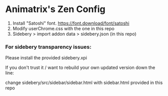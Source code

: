 # Animatrix's Zen Config

1. Install "Satoshi" font. https://font.download/font/satoshi
2. Modify userChrome.css with the one in this repo
3. Sidebery > import addon data > sidebery.json (in this repo)

### For sidebery transparency issues:
Please install the provided sidebery.xpi

If you don't trust it / want to rebuild your own updated version down the line:

change sidebery/src/sidebar/sidebar.html with sidebar.html provided in this repo
